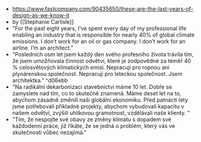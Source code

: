 - https://www.fastcompany.com/90435650/these-are-the-last-years-of-design-as-we-know-it 
- by [[Stephanie Carlisle]]
- "For the past eight years, I’ve spent every day of my professional life enabling an industry that is responsible for nearly 40% of global climate emissions. I don’t work for an oil or gas company. I don’t work for an airline. I’m an architect."
- "Posledních osm let jsem každý den svého profesního života trávila tím, že jsem umožňovala činnost odvětví, které je zodpovědné za téměř 40 % celosvětových klimatických emisí. Nepracuji pro ropnou ani plynárenskou společnost. Nepracuji pro leteckou společnost. Jsem architektka." ^d06ebb
- "Na radikální dekarbonizaci stavebnictví máme 10 let. Dobře se zamyslete nad tím, co to skutečně znamená. Máme deset let na to, abychom zásadně změnili naši globální ekonomiku. Před patnácti lety jsme potřebovali příkladné projekty, abychom vybudovali kapacitu v našem odvětví, zvýšili uhlíkovou gramotnost, vzdělávali naše klienty. "
- "Tím, že nespojíte své obavy ze změny klimatu s dopadem své každodenní práce, již říkáte, že se jedná o problém, který vás ve skutečnosti vůbec nezajímá."